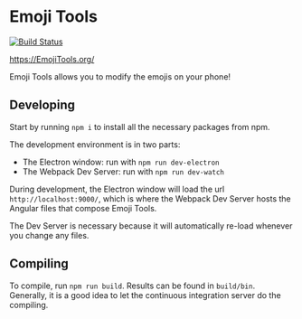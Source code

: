 # Emoji Tools

[![Build Status](https://travis-ci.com/MitchTalmadge/Emoji_Tools.svg?token=5Dpzp2yqMmhwzzqMVNud&branch=master)](https://travis-ci.com/MitchTalmadge/Emoji_Tools)

https://EmojiTools.org/

Emoji Tools allows you to modify the emojis on your phone!

## Developing

Start by running `npm i` to install all the necessary packages from npm.

The development environment is in two parts: 
- The Electron window: run with `npm run dev-electron`
- The Webpack Dev Server: run with `npm run dev-watch`

During development, the Electron window will load the url `http://localhost:9000/`, which is where the Webpack Dev Server hosts the Angular files that compose Emoji Tools.

The Dev Server is necessary because it will automatically re-load whenever you change any files.

## Compiling

To compile, run `npm run build`. Results can be found in `build/bin`. Generally, it is a good idea to let the continuous integration server do the compiling.